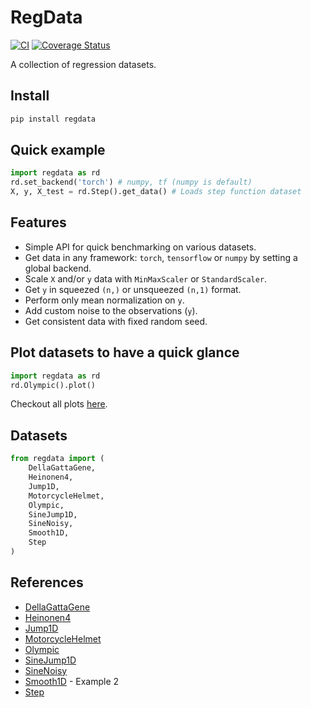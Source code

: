 # RegData

[![CI](https://github.com/patel-zeel/regdata/workflows/CI/badge.svg)](https://github.com/patel-zeel/regdata/actions?query=workflow%3ACI)
[![Coverage Status](https://coveralls.io/repos/github/patel-zeel/regdata/badge.svg?branch=main)](https://coveralls.io/github/patel-zeel/regdata?branch=main)

A collection of regression datasets.

## Install
```bash
pip install regdata
```
## Quick example

```python
import regdata as rd
rd.set_backend('torch') # numpy, tf (numpy is default)
X, y, X_test = rd.Step().get_data() # Loads step function dataset
```

## Features

* Simple API for quick benchmarking on various datasets.
* Get data in any framework: ```torch```, ```tensorflow``` or ```numpy``` by setting a global backend.
* Scale ```X``` and/or ```y``` data with ```MinMaxScaler``` or ```StandardScaler```.
* Get ```y``` in squeezed ```(n,)``` or unsqueezed ```(n,1)``` format.
* Perform only mean normalization on ```y```.
* Add custom noise to the observations (```y```).
* Get consistent data with fixed random seed.

## Plot datasets to have a quick glance

```python
import regdata as rd
rd.Olympic().plot()
```

Checkout all plots [here](https://nbviewer.jupyter.org/github/patel-zeel/regdata/blob/main/notebooks/visualize.ipynb).

## Datasets

```python
from regdata import (
    DellaGattaGene,
    Heinonen4,
    Jump1D,
    MotorcycleHelmet,
    Olympic,
    SineJump1D,
    SineNoisy,
    Smooth1D,
    Step
)
```

## References

* [DellaGattaGene](http://inverseprobability.com/talks/notes/deep-gaussian-processes.html)
* [Heinonen4](https://github.com/markusheinonen/adaptivegp)
* [Jump1D](https://github.com/markusheinonen/adaptivegp)
* [MotorcycleHelmet](http://inverseprobability.com/talks/notes/deep-gaussian-processes.html)
* [Olympic](http://inverseprobability.com/talks/notes/deep-gaussian-processes.html)
* [SineJump1D](https://github.com/jmetzen/gp_extras/blob/master/examples/plot_gpr_lls.py)
* [SineNoisy](https://docs.gpytorch.ai/en/v1.5.0/examples/01_Exact_GPs/Simple_GP_Regression.html)
* [Smooth1D](http://www.stat.cmu.edu/~kass/papers/bars.pdf) - Example 2
* [Step](http://inverseprobability.com/talks/notes/deep-gaussian-processes.html)
